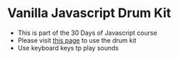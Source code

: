 # Vanilla Javascript Drum Kit
* This is part of the 30 Days of Javascript course
* Please visit [this page](https://strongdan.github.io/js-drum-kit/) to use the drum kit
* Use keyboard keys tp play sounds
